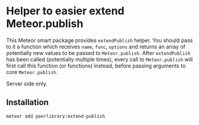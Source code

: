 Helper to easier extend Meteor.publish
======================================

This Meteor smart package provides `extendPublish` helper. You should pass to it a function which receives
`name`, `func`, `options` and returns an array of potentially new values to be passed to `Meteor.publish`.
After `extendPublish` has been called (potentially multiple times), every call to `Meteor.publish` will first
call this function (or functions) instead, before passing arguments to core `Meteor.publish`.

Server side only.

Installation
------------

```
meteor add peerlibrary:extend-publish
```

